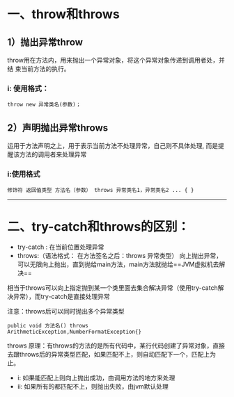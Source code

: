 
# 一、throw和throws
## 1）抛出异常throw
throw用在方法内，用来抛出一个异常对象，将这个异常对象传递到调用者处，并结 束当前方法的执行。
### i: 使用格式：
```
throw new 异常类名(参数)；
```

## 2）声明抛出异常throws
运用于方法声明之上，用于表示当前方法不处理异常，自己则不具体处理, 而是提醒该方法的调用者来处理异常

### i:使用格式
```
修饰符 返回值类型 方法名（参数） throws 异常类名1，异常类名2 ... { }
```

---


# 二、try-catch和throws的区别：
- try-catch : 在当前位置处理异常
- throws:（语法格式：  在方法签名之后：throws 异常类型）
向上抛出异常，可以无限向上抛出，直到抛给main方法，main方法就抛给==JVM虚拟机去解决==



相当于throws可以向上指定抛到某一个类里面去集合解决异常（使用try-catch解决异常），而try-catch是直接处理异常


注意：throws后可以同时抛出多个异常类型

```
public void 方法名() throws  ArithmeticException,NumberFormatException{}
```


throws 原理：有throws的方法的是所有代码中，某行代码创建了异常对象，直接去跟throws后的异常类型匹配，如果匹配不上，则自动匹配下一个，匹配上为止。 
-  i: 如果能匹配上则向上抛出成功，由调用方法的地方来处理
- ii: 如果所有的都匹配不上，则抛出失败，由jvm默认处理
